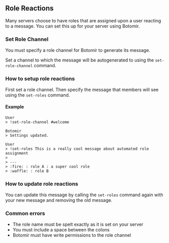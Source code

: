 ## Role Reactions

Many servers choose to have roles that are assigned upon a user reacting to a message. You can set this up for your 
server using Botomir.

### Set Role Channel

You must specify a role channel for Botomir to generate its message.

Set a channel to which the message will be autogenerated to using the `set-role-channel` command.

### How to setup role reactions

First set a role channel. Then specify the message that members will see using the `set-roles` command. 

#### Example

```
User
> !set-role-channel #welcome

Botomir 
> Settings updated.

User
> !set-roles This is a really cool message about automated role assignment
>      
> ---
> :fire: : role A : a super cool role
> :waffle: : role B
```

### How to update role reactions

You can update this message by calling the `set-roles` command again with your new message and removing the old message. 

### Common errors

- The role name must be spelt exactly as it is set on your server
- You must include a space between the colons
- Botomir must have write permissions to the role channel
